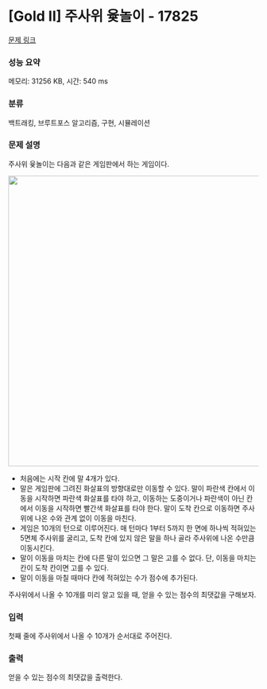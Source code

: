 # [Gold II] 주사위 윷놀이 - 17825 

[문제 링크](https://www.acmicpc.net/problem/17825) 

### 성능 요약

메모리: 31256 KB, 시간: 540 ms

### 분류

백트래킹, 브루트포스 알고리즘, 구현, 시뮬레이션

### 문제 설명

<p>주사위 윷놀이는 다음과 같은 게임판에서 하는 게임이다.</p>

<p style="text-align: center;"><img alt="" src="https://upload.acmicpc.net/43409ac6-54bf-4a21-b542-e01a8211e59f/-/preview/" style="width: 640px; height: 585px;"></p>

<ul>
	<li>처음에는 시작 칸에 말 4개가 있다.</li>
	<li>말은 게임판에 그려진 화살표의 방향대로만 이동할 수 있다. 말이 파란색 칸에서 이동을 시작하면 파란색 화살표를 타야 하고, 이동하는 도중이거나 파란색이 아닌 칸에서 이동을 시작하면 빨간색 화살표를 타야 한다. 말이 도착 칸으로 이동하면 주사위에 나온 수와 관계 없이 이동을 마친다.</li>
	<li>게임은 10개의 턴으로 이루어진다. 매 턴마다 1부터 5까지 한 면에 하나씩 적혀있는 5면체 주사위를 굴리고, 도착 칸에 있지 않은 말을 하나 골라 주사위에 나온 수만큼 이동시킨다.</li>
	<li>말이 이동을 마치는 칸에 다른 말이 있으면 그 말은 고를 수 없다. 단, 이동을 마치는 칸이 도착 칸이면 고를 수 있다.</li>
	<li>말이 이동을 마칠 때마다 칸에 적혀있는 수가 점수에 추가된다.</li>
</ul>

<p>주사위에서 나올 수 10개를 미리 알고 있을 때, 얻을 수 있는 점수의 최댓값을 구해보자.</p>

### 입력 

 <p>첫째 줄에 주사위에서 나올 수 10개가 순서대로 주어진다.</p>

### 출력 

 <p>얻을 수 있는 점수의 최댓값을 출력한다.</p>


